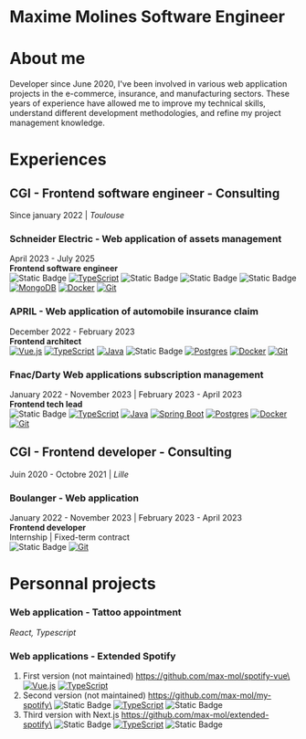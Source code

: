 # **Maxime Molines Software Engineer**

# About me

Developer since June 2020, I've been involved in various web application projects in the e-commerce, insurance, and manufacturing sectors. These years of experience have allowed me to improve my technical skills, understand different development methodologies, and refine my project management knowledge.

# Experiences

## CGI - Frontend software engineer - Consulting

Since january 2022 | _Toulouse_

### Schneider Electric - Web application of assets management

April 2023 - July 2025\
**Frontend software engineer**\
![Static Badge](https://img.shields.io/badge/React-%230088CC?logo=react)
[![TypeScript](https://img.shields.io/badge/TypeScript-3178C6?logo=typescript&logoColor=fff)](#)
![Static Badge](https://img.shields.io/badge/Next.js-%23000000?logo=nextdotjs)
![Static Badge](https://img.shields.io/badge/GraphQL-%23E10098?logo=graphql)
![Static Badge](https://img.shields.io/badge/Python-%233776AB?logo=python&logoColor=%23f8db66)
[![MongoDB](https://img.shields.io/badge/MongoDB-%234ea94b.svg?logo=mongodb&logoColor=white)](#)
[![Docker](https://img.shields.io/badge/Docker-2496ED?logo=docker&logoColor=fff)](#)
[![Git](https://img.shields.io/badge/Git-F05032?logo=git&logoColor=fff)](#)

### APRIL - Web application of automobile insurance claim

December 2022 - February 2023\
**Frontend architect**\
 [![Vue.js](https://img.shields.io/badge/Vue.js-4FC08D?logo=vuedotjs&logoColor=fff)](#)
[![TypeScript](https://img.shields.io/badge/TypeScript-3178C6?logo=typescript&logoColor=fff)](#)
[![Java](https://img.shields.io/badge/Java-%23ED8B00.svg?logo=openjdk&logoColor=white)](#)
![Static Badge](https://img.shields.io/badge/Quarkus-%234695EB?logo=quarkus&logoColor=%23f5f5f5)
[![Postgres](https://img.shields.io/badge/Postgres-%23316192.svg?logo=postgresql&logoColor=white)](#)
[![Docker](https://img.shields.io/badge/Docker-2496ED?logo=docker&logoColor=fff)](#)
[![Git](https://img.shields.io/badge/Git-F05032?logo=git&logoColor=fff)](#)

### Fnac/Darty Web applications subscription management

January 2022 - November 2023 | February 2023 - April 2023\
**Frontend tech lead**\
![Static Badge](https://img.shields.io/badge/React-%230088CC?logo=react)
[![TypeScript](https://img.shields.io/badge/TypeScript-3178C6?logo=typescript&logoColor=fff)](#)
[![Java](https://img.shields.io/badge/Java-%23ED8B00.svg?logo=openjdk&logoColor=white)](#)
[![Spring Boot](https://img.shields.io/badge/Spring%20Boot-6DB33F?logo=springboot&logoColor=fff)](#)
[![Postgres](https://img.shields.io/badge/Postgres-%23316192.svg?logo=postgresql&logoColor=white)](#)
[![Docker](https://img.shields.io/badge/Docker-2496ED?logo=docker&logoColor=fff)](#)
[![Git](https://img.shields.io/badge/Git-F05032?logo=git&logoColor=fff)](#)

## CGI - Frontend developer - Consulting

Juin 2020 - Octobre 2021 | _Lille_

### Boulanger - Web application

January 2022 - November 2023 | February 2023 - April 2023\
**Frontend developer**\
Internship | Fixed-term contract\
![Static Badge](https://img.shields.io/badge/React-%230088CC?logo=react)
[![Git](https://img.shields.io/badge/Git-F05032?logo=git&logoColor=fff)](#)

# Personnal projects

### Web application - Tattoo appointment

_React, Typescript_

### Web applications - Extended Spotify

1. First version (not maintained) https://github.com/max-mol/spotify-vue\
   [![Vue.js](https://img.shields.io/badge/Vue.js-4FC08D?logo=vuedotjs&logoColor=fff)](#)
   [![TypeScript](https://img.shields.io/badge/TypeScript-3178C6?logo=typescript&logoColor=fff)](#)
2. Second version (not maintained) https://github.com/max-mol/my-spotify\
   ![Static Badge](https://img.shields.io/badge/React-%230088CC?logo=react)
   [![TypeScript](https://img.shields.io/badge/TypeScript-3178C6?logo=typescript&logoColor=fff)](#)
   ![Static Badge](https://img.shields.io/badge/Next.js-%23000000?logo=nextdotjs)
3. Third version with Next.js https://github.com/max-mol/extended-spotify\
   ![Static Badge](https://img.shields.io/badge/React-%230088CC?logo=react)
   [![TypeScript](https://img.shields.io/badge/TypeScript-3178C6?logo=typescript&logoColor=fff)](#)
   ![Static Badge](https://img.shields.io/badge/Next.js-%23000000?logo=nextdotjs)
